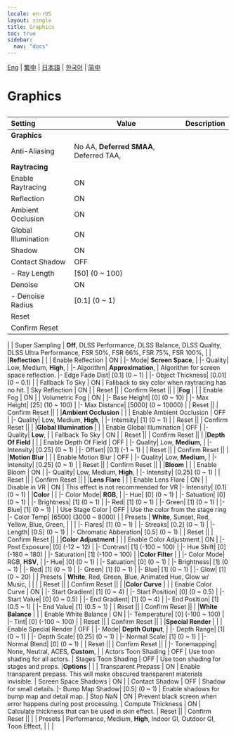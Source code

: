 ```yaml
---
locale: en-rUS
layout: single
title: Graphics
toc: true
sidebar:
  nav: "docs"
---
```

[Eng](/dancexr/menu/2025.4/system/graphics.md) | [繁中](/tw/dancexr/menu/2025.4/system/graphics.md) | [日本語](/jp/dancexr/menu/2025.4/system/graphics.md) | [한국어](/kr/dancexr/menu/2025.4/system/graphics.md) | [简中](/zh/dancexr/menu/2025.4/system/graphics.md)
# Graphics
## 
| Setting | Value | Description |
| :--- | --- | :--- |
|**Graphics** | | 
| Anti-Aliasing |  No AA,  **Deferred SMAA**,  Deferred TAA,  |  |
|**Raytracing** | | 
| Enable Raytracing | ON | 
| Reflection | ON | 
| Ambient Occlusion | ON | 
| Global Illumination | ON | 
| Shadow | ON | 
| Contact Shadow | OFF | 
|- Ray Length| [50] (0 ~ 100) | 
| Denoise | ON | 
|- Denoise Radius| [0.1] (0 ~ 1) | 
| Reset || 
| Confirm Reset || 
|
| Super Sampling |  **Off**,  DLSS Performance,  DLSS Balance,  DLSS Quality,  DLSS Ultra Performance,  FSR 50%,  FSR 66%,  FSR 75%,  FSR 100%,  |  |
|**Reflection** | | 
| Enable Reflection | ON | 
|- Mode|  **Screen Space**,  | 
|- Quality|  Low,  Medium,  **High**,  | 
|- Algorithm|  **Approximation**,  | Algorithm for screen space reflection.
|- Edge Fade Dist| [0.1] (0 ~ 1) | 
|- Object Thickness| [0.01] (0 ~ 0.1) | 
| Fallback To Sky | ON | Fallback to sky color when raytracing has no hit.
| Sky Reflection | ON | 
| Reset || 
| Confirm Reset || 
|
|**Fog** | | 
| Enable Fog | ON | 
| Volumetric Fog | ON | 
|- Base Height| [0] (0 ~ 10) | 
|- Max Height| [25] (10 ~ 100) | 
|- Max Distance| [5000] (0 ~ 10000) | 
| Reset || 
| Confirm Reset || 
|
|**Ambient Occlusion** | | 
| Enable Ambient Occlusion | OFF | 
|- Quality|  Low,  Medium,  **High**,  | 
|- Intensity| [1] (0 ~ 1) | 
| Reset || 
| Confirm Reset || 
|
|**Global Illumination** | | 
| Enable Global Illumination | OFF | 
|- Quality|  **Low**,  | 
| Fallback To Sky | ON | 
| Reset || 
| Confirm Reset || 
|
|**Depth Of Field** | | 
| Enable Depth Of Field | OFF | 
|- Quality|  Low,  **Medium**,  | 
|- Intensity| [0.25] (0 ~ 1) | 
|- Offset| [0.1] (-1 ~ 1) | 
| Reset || 
| Confirm Reset || 
|
|**Motion Blur** | | 
| Enable Motion Blur | OFF | 
|- Quality|  Low,  **Medium**,  | 
|- Intensity| [0.25] (0 ~ 1) | 
| Reset || 
| Confirm Reset || 
|
|**Bloom** | | 
| Enable Bloom | ON | 
|- Quality|  Low,  Medium,  **High**,  | 
|- Intensity| [0.25] (0 ~ 1) | 
| Reset || 
| Confirm Reset || 
|
|**Lens Flare** | | 
| Enable Lens Flare | ON | 
| Disable in VR | ON | This effect is not recommended for VR
|- Intensity| [0.1] (0 ~ 1) | 
|**Color** | | 
|- Color Mode|  **RGB**,  | 
|- Hue| [0] (0 ~ 1) | 
|- Satuation| [0] (0 ~ 1) | 
|- Brightness| [1] (0 ~ 1) | 
|- Red| [1] (0 ~ 1) | 
|- Green| [1] (0 ~ 1) | 
|- Blue| [1] (0 ~ 1) | 
| Use Stage Color | OFF | Use the color from the stage ring
|- Color Temp| [6500] (3000 ~ 8000) | 
| Presets |  **White**,  Sunset,  Red,  Yellow,  Blue,  Green,  |  |
|
|- Flares| [1] (0 ~ 1) | 
|- Streaks| [0.2] (0 ~ 1) | 
|- Length| [0.5] (0 ~ 1) | 
|- Chromatic Abberation| [0.5] (0 ~ 1) | 
| Reset || 
| Confirm Reset || 
|
|**Color Adjustment** | | 
| Enable Color Adjustment | ON | 
|- Post Exposure| [0] (-12 ~ 12) | 
|- Contrast| [1] (-100 ~ 100) | 
|- Hue Shift| [0] (-180 ~ 180) | 
|- Saturation| [1] (-100 ~ 100) | 
|**Color Filter** | | 
|- Color Mode|  RGB,  **HSV**,  | 
|- Hue| [0] (0 ~ 1) | 
|- Satuation| [0] (0 ~ 1) | 
|- Brightness| [1] (0 ~ 1) | 
|- Red| [1] (0 ~ 1) | 
|- Green| [1] (0 ~ 1) | 
|- Blue| [1] (0 ~ 1) | 
|- Glow| [1] (0 ~ 20) | 
| Presets |  **White**,  Red,  Green,  Blue,  Animated Hue,  Glow w/ Music,  |  |
|
| Reset || 
| Confirm Reset || 
|
|**Color Curve** | | 
| Enable Color Curve | ON | 
|- Start Gradient| [1] (0 ~ 4) | 
|- Start Position| [0] (0 ~ 0.5) | 
|- Start Value| [0] (0 ~ 0.5) | 
|- End Gradient| [1] (0 ~ 4) | 
|- End Position| [1] (0.5 ~ 1) | 
|- End Value| [1] (0.5 ~ 1) | 
| Reset || 
| Confirm Reset || 
|
|**White Balance** | | 
| Enable White Balance | ON | 
|- Temperature| [0] (-100 ~ 100) | 
|- Tint| [0] (-100 ~ 100) | 
| Reset || 
| Confirm Reset || 
|
|**Special Render** | | 
| Enable Special Render | OFF | 
|- Mode|  **Depth Output**,  | 
|- Depth Range| [1] (0 ~ 1) | 
|- Depth Scale| [0.25] (0 ~ 1) | 
|- Normal Scale| [1] (0 ~ 1) | 
|- Normal Blend| [0] (0 ~ 1) | 
| Reset || 
| Confirm Reset || 
|
|- Tonemapping|  None,  Neutral,  ACES,  **Custom**,  | 
| Actors Toon Shading | OFF | Use toon shading for all actors.
| Stages Toon Shading | OFF | Use toon shading for stages and props.
|**Options** | | 
| Transparent Prepass | ON | Enable transparent prepass. This will make obscured transparent materials invisible.
| Screen Space Shadows | ON | 
| Contact Shadow | OFF | Shadow for small details.
|- Bump Map Shadow| [0.5] (0 ~ 1) | Enable shadows for bump map and detail map.
| Stop NaN | ON | Prevent black screen when error happens during post processing. 
| Compute Thickness | ON | Calculate thickness that can be used in skin effect.
| Reset || 
| Confirm Reset || 
|
| Presets |  Performance,  Medium,  **High**,  Indoor GI,  Outdoor GI,  Toon Effect,  |  |
|
